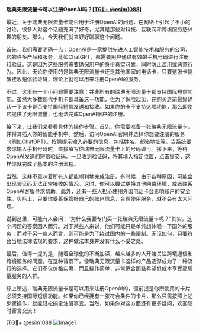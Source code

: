 **瑞典无限流量卡可以注册OpenAI吗？[[TG💪+ @esim1088](https://t.me/s/esim1088)]**

最近，关于瑞典无限流量卡能否用于注册OpenAI的问题，在网络上引起了不小的讨论。很多人对这个话题充满了好奇，尤其是那些对科技、互联网和跨境服务感兴趣的朋友。那么，今天我们就来好好聊聊这个问题。

首先，我们需要明确一点：OpenAI是一家提供先进人工智能技术和服务的公司，它的许多产品和服务，比如ChatGPT，都需要用户通过有效的手机号码进行注册和验证。这是因为这些服务需要确保用户的身份真实可靠，同时防止滥用或恶意行为。因此，无论你使用的是瑞典无限流量卡还是其他国家的电话卡，只要这张卡能够接收短信验证码，理论上就可以用来注册OpenAI的服务。

不过，这里有一个小问题需要注意：并非所有的瑞典无限流量卡都支持国际短信功能。虽然大多数现代手机卡都具备这一功能，但为了保险起见，在购买之前最好确认一下该卡是否支持国际短信发送和接收。如果你的卡不支持这项功能，那么即使它提供了无限流量，也无法完成OpenAI账户的注册。

接下来，让我们来看看具体的操作步骤。首先，你需要准备一张瑞典无限流量卡，并将其插入你的智能手机中。然后，访问OpenAI官网并选择你想要注册的服务（例如ChatGPT）。按照提示输入必要的信息，包括姓名、邮箱地址等。当系统要求你输入手机号码时，直接填写你瑞典无限流量卡上的号码即可。接下来，等待OpenAI发送的短信验证码。一旦收到验证码，将其填入指定位置，点击提交，这样你就完成了基本的注册流程。

当然，这并不意味着所有人都能顺利地完成注册。有时候，由于各种原因，可能会出现验证码无法正常接收的情况。这时，你可以尝试更换其他网络环境，或者联系OpenAI客服寻求帮助。此外，还有一些人担心使用外国电话卡会影响账户的安全性。实际上，只要你妥善保管好自己的账户信息，合理使用服务，就不会有太大问题。

说到这里，可能有人会问：“为什么我要专门买一张瑞典无限流量卡呢？”其实，这个问题的答案因人而异。对于某些人来说，他们可能只是单纯想体验一下国外的服务；而对于另一些人而言，则可能是为了绕过国内的一些限制。无论如何，只要符合当地法律法规的要求，这种做法本身并没有什么不妥之处。

最后，值得一提的是，随着全球化的不断加深，越来越多的人开始关注跨境通信和跨境服务的问题。在这种背景下，像瑞典无限流量卡这样的产品逐渐成为了一种流行的选择。它们不仅价格实惠，而且操作简单，非常适合那些希望低成本享受高质量服务的人群。

综上所述，瑞典无限流量卡是可以用来注册OpenAI的，但前提是你所使用的卡片必须支持国际短信功能。如果你已经拥有一张符合条件的卡片，那么只需按照上述步骤操作，就能轻松搞定注册事宜。当然，如果你对这方面还有更多疑问，欢迎随时留言交流！

[[TG💪+ @esim1088](https://t.me/s/esim1088) ![Image](https://i.postimg.cc/4NQfJmqS/Snipaste-2025-05-13-00-14-12.png)]